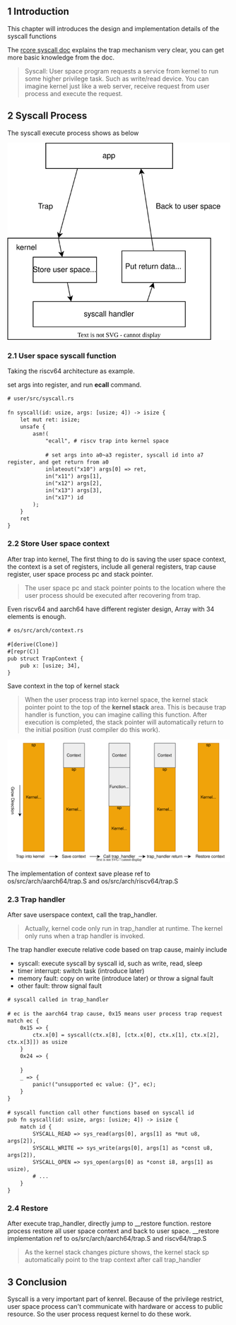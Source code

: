 ## 1 Introduction

This chapter will introduces the design and implementation details of the syscall functions

The [rcore syscall doc](https://rcore-os.cn/rCore-Tutorial-Book-v3/chapter2/index.html) explains the trap mechanism very clear, you can get more basic knowledge from the doc.

> Syscall: User space program requests a service from kernel to run some higher privilege task. Such as write/read device. You can imagine kernel just like a web server, receive request from user process and execute the request.

## 2 Syscall Process

The syscall execute process shows as below

<img src="../../drawio//trap_en.svg" name="syscall process" >

### 2.1 User space syscall function

Taking the riscv64 architecture as example.

set args into register, and run **ecall** command.

```
# user/src/syscall.rs

fn syscall(id: usize, args: [usize; 4]) -> isize {
    let mut ret: isize;
    unsafe {
        asm!(
            "ecall", # riscv trap into kernel space

            # set args into a0~a3 register, syscall id into a7 register, and get return from a0
            inlateout("x10") args[0] => ret,
            in("x11") args[1],
            in("x12") args[2],
            in("x13") args[3],
            in("x17") id
        );
    }
    ret
}
```

### 2.2 Store User space context

After trap into kernel, The first thing to do is saving the user space context, the context is a set of registers, include all general registers, trap cause register, user space process pc and stack pointer.

> The user space pc and stack pointer points to the location where the user process should be executed after recovering from trap.

Even riscv64 and aarch64 have different register design, Array with 34 elements is enough.

```
# os/src/arch/context.rs

#[derive(Clone)]
#[repr(C)]
pub struct TrapContext {
    pub x: [usize; 34],
}
```

Save context in the top of kernel stack

> When the user process trap into kernel space, the kernel stack pointer point to the top of the **kernel stack** area. This is because trap handler is function, you can imagine calling this function. After execution is completed, the stack pointer will automatically return to the initial position (rust compiler do this work).


<img src="../../drawio/syscall_kernel_stack.svg" name="kernel stack changes in syscall" >


The implementation of context save please ref to os/src/arch/aarch64/trap.S and os/src/arch/riscv64/trap.S

### 2.3 Trap handler

After save userspace context, call the trap_handler. 

> Actually, kernel code only run in trap_handler at runtime. The kernel only runs when a trap handler is invoked.

The trap handler execute relative code based on trap cause, mainly include

- syscall: execute syscall by syscall id, such as write, read, sleep
- timer interrupt: switch task (introduce later)
- memory fault: copy on write (introduce later) or throw a signal fault
- other fault: throw signal fault

```
# syscall called in trap_handler

# ec is the aarch64 trap cause, 0x15 means user process trap request 
match ec {
    0x15 => {
        ctx.x[0] = syscall(ctx.x[8], [ctx.x[0], ctx.x[1], ctx.x[2], ctx.x[3]]) as usize
    }
    0x24 => {
        
    }
    _ => {
        panic!("unsupported ec value: {}", ec);
    }
}

# syscall function call other functions based on syscall id
pub fn syscall(id: usize, args: [usize; 4]) -> isize {
    match id {
        SYSCALL_READ => sys_read(args[0], args[1] as *mut u8, args[2]),
        SYSCALL_WRITE => sys_write(args[0], args[1] as *const u8, args[2]),
        SYSCALL_OPEN => sys_open(args[0] as *const i8, args[1] as usize),
        # ...
    }
}
```

### 2.4 Restore

After execute trap_handler, directly jump to __restore function. restore process restore all user space context and back to user space. __restore implementation ref to os/src/arch/aarch64/trap.S and riscv64/trap.S 

> As the kernel stack changes picture shows, the kernel stack sp automatically point to the trap context after call trap_handler


## 3 Conclusion

Syscall is a very important part of kenrel. Because of the privilege restrict, user space process can't communicate with hardware or access to public resource. So the user process request kernel to do these work.